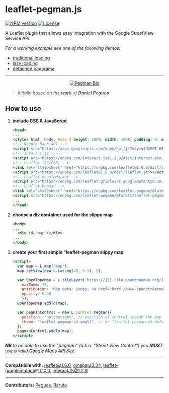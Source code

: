 # leaflet-pegman.js

[![NPM version](https://img.shields.io/npm/v/leaflet-pegman.svg?color=red)](https://www.npmjs.com/package/leaflet-pegman)
[![License](https://img.shields.io/badge/license-GPL%203-blue.svg?style=flat)](LICENSE)

A Leaflet plugin that allows easy integration with the Google StreetView Service API

_For a working example see one of the following demos:_

- [traditional loading](https://raruto.github.io/leaflet-pegman/examples/leaflet-pegman.html)
- [lazy loading](https://raruto.github.io/leaflet-pegman/examples/leaflet-pegman-lazyLoading.html)
- [detached panorama](https://raruto.github.io/leaflet-pegman/examples/leaflet-pegman-panoDiv.html)

---

<p align="center">
    <a href="https://raruto.github.io" rel="nofollow"><img src="https://raruto.github.io/img/pegman-bio.png" alt="Pegman Bio" /></a>
</p>

> _Initally based on the [work](http://jsfiddle.net/pegues/a5mn1ogu/) of **Daniel Pegues**_

## How to use

1. **include CSS & JavaScript**
    ```html
    <head>
    ...
    <style> html, body, #map { height: 100%; width: 100%; padding: 0; margin: 0; } </style>
    <!-- Google Maps API -->
    <script src="https://maps.googleapis.com/maps/api/js?key=<INSERT_HERE_API_KEY>"></script>
    <!-- interact.js -->
    <script src="https://unpkg.com/interact.js@1.2.8/dist/interact.min.js"></script>
    <!-- Leaflet (JS/CSS) -->
    <link rel="stylesheet" href="https://unpkg.com/leaflet@1.6.0/dist/leaflet.css" />
    <script src="https://unpkg.com/leaflet@1.6.0/dist/leaflet.js"></script>
    <!-- Leaflet-GoogleMutant -->
    <script src="https://unpkg.com/leaflet.gridlayer.googlemutant@0.10.0/Leaflet.GoogleMutant.js"></script>
    <!-- Leaflet-Pegman -->
    <link rel="stylesheet" href="https://unpkg.com/leaflet-pegman/@latest/leaflet-pegman.css" />
    <script src="https://unpkg.com/leaflet-pegman/@latest/leaflet-pegman.js"></script>
    ...
    </head>
    ```
2. **choose a div container used for the slippy map**
    ```html
    <body>
    ...
	  <div id="map"></div>
    ...
    </body>
    ```
3. **create your first simple “leaflet-pegman slippy map**
    ```html
    <script>
      var map = L.map('map');
      map.setView(new L.LatLng(45, 9.5), 5);

      var OpenTopoMap = L.tileLayer('https://{s}.tile.opentopomap.org/{z}/{x}/{y}.png', {
        maxZoom: 17,
        attribution: 'Map data: &copy; <a href="http://www.openstreetmap.org/copyright">OpenStreetMap</a>, <a href="http://viewfinderpanoramas.org">SRTM</a> | Map style: &copy; <a href="https://opentopomap.org">OpenTopoMap</a> (<a href="https://creativecommons.org/licenses/by-sa/3.0/">CC-BY-SA</a>)',
        opacity: 0.90
        });
      OpenTopoMap.addTo(map);

      var pegmanControl = new L.Control.Pegman({
        position: 'bottomright', // position of control inside the map
        theme: "leaflet-pegman-v3-small", // or "leaflet-pegman-v3-default"
      });
      pegmanControl.addTo(map);
    </script>
    ```

_**NB** to be able to use the “pegman” (a.k.a. “Street View Control”) you **MUST** use a valid [Google Maps API Key](https://developers.google.com/maps/documentation/javascript/get-api-key)._

---

**Compatibile with:** leaflet@1.6.0, gmaps@3.34, leaflet-googlemutant@0.10.0, interactJS@1.2.9

---

**Contributors:** [Pegues](http://jsfiddle.net/user/pegues/fiddles/), [Raruto](https://github.com/Raruto/leaflet-google)

